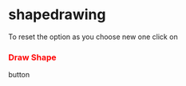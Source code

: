 # shapedrawing
To reset the option as you choose new one click on <h3 style="color:red">Draw Shape</h3> button
